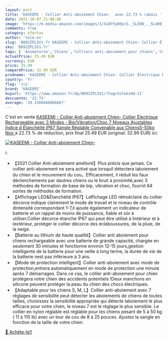 ```yaml
---
layout: post
title: 'KASEEMI - Collier Anti-aboiement Chien-  avec 22.73 % rabais '
date: 2021-10-07 21:08:06
image: 'https://m.media-amazon.com/images/I/418YFp80ycS._SL500_._SL400_.jpg'
comments: true
category: ofertas
author: 'tole.es'
slug: 'B092ZPLSV1-fr KASEEMI - Collier Anti-aboiement Chien- Collier Électrique...'
sku: 'B092ZPLSV1-fr'
tags: [ 'Animalerie','Chiens','Colliers anti-aboiement pour chiens','Colliers pour chiens','Colliers, harnais et laisses pour chiens','kaseemi', ]
actualPrice: 25.49 EUR
currency: EUR
price: 25.49
comparePrice: 32.99 EUR
prodname: 'KASEEMI - Collier Anti-aboiement Chien- Collier Électrique Rechargeable avec 3 Modes - Bip/Vibration/Choc  7 Niveaux Ajustables  Indice d Étanchéité IP67  Sangle Réglable Convenable aux Chiens5-50kg  Noir '
country: 'fr'
flag: '🇫🇷'
brand: 'KASEEMI'
buyurl: 'https://www.amazon.fr/dp/B092ZPLSV1/?tag=tolees0d-21'
descuento: '22.73'
average: '29.1566666666667'
---
```


C'est en vente [KASEEMI - Collier Anti-aboiement Chien- Collier Électrique Rechargeable avec 3 Modes - Bip/Vibration/Choc  7 Niveaux Ajustables  Indice d Étanchéité IP67  Sangle Réglable Convenable aux Chiens5-50kg  Noir ](https://www.amazon.fr/dp/B092ZPLSV1/?tag=tolees0d-21)  à  22.73 % de réduction, prix final  25.49 EUR (original: 32.99 EUR) ici:

[![KASEEMI - Collier Anti-aboiement Chien- ](https://m.media-amazon.com/images/I/418YFp80ycS._SL500_._SL400_.jpg)](https://www.amazon.fr/dp/B092ZPLSV1/?tag=tolees0d-21)

ℹ️:

- 【2021 Collier Anti-aboiement amélioré】Plus précis que jamais. Ce collier anti-aboiement ne sera activé que lorsquil détectera laboiement du chien et le mouvement du cou，Efficacement, il réduit les faux déclenchements par dautres chiens ou le bruit à proximité,avec 3 méthodes de formation de base de bip, vibration et choc, fournit 64 sortes de méthodes de formation.
- 【Affichage LED&Étanchéité IP67】Laffichage LED rétroéclairé du collier décorce indique clairement le mode de travail et le niveau de contrôle dintensité correspondant 1-7,il ajoute également un indicateur de batterie et un rappel de moins de puissance, fiable et sûr à utiliser.Collier décorce étanche IP67 qui peut être utilisé à lintérieur et à lextérieur, protéger le collier décorce des éclaboussures, de la pluie, de la neige.
- 【Batterie au lithium de haute qualité】Collier anti aboiement pour chiens rechargeable avec une batterie de grande capacité, chargée en seulement 30 minutes et fonctionne environ 12-15 jours,gestion intelligente de la batterie pour une veille à long terme, la durée de vie de la batterie nest pas inférieure à 3 ans.
- 【Mode de protection intelligent】Collier anti-aboiement avec mode de protection,entrera automatiquement en mode de protection une minute après 7 démarrages. Dans ce cas, le collier anti-aboiement pour chien protégera votre chien des accidents potentiels !Deux manchons en silicone peuvent protéger la peau du chien des chocs électriques.
- 【Adaptable pour les chiens S, M, L】Collier anti-aboiement avec 7 réglages de sensibilité peut détecter les aboiements de chiens de toutes tailles, choisissez la sensibilité appropriée qui détecte laboiement le plus efficace pour votre chien, le niveau 7 est le réglage le plus sensible. Le collier en nylon réglable est réglable pour les chiens pesant de 5 à 50 kg ( 11 à 110 lb) avec un tour de cou de 8 à 25 pouces. Ajustez la sangle en fonction de la taille de votre chien.

[🛒 Achète-le!!](https://www.amazon.fr/dp/B092ZPLSV1/?tag=tolees0d-21)

